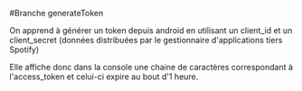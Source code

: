 #Branche generateToken

On apprend à générer un token depuis android en utilisant un client_id et un client_secret (données distribuées par le gestionnaire d'applications tiers Spotify)

Elle affiche donc dans la console une chaine de caractères correspondant à l'access_token et celui-ci expire au bout d'1 heure.
